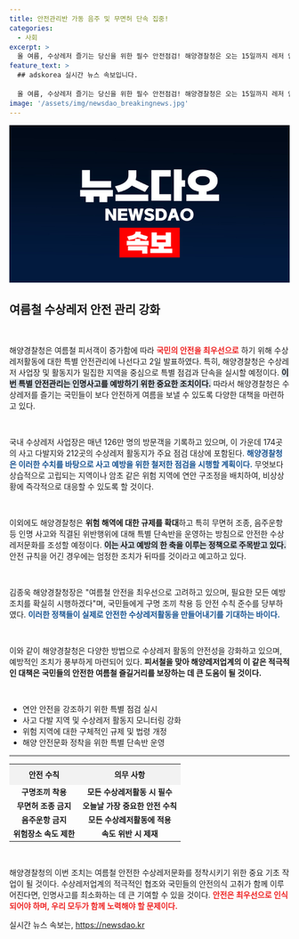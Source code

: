 ```yaml
---
title: 안전관리반 가동 음주 및 무면허 단속 집중!
categories:
  - 사회
excerpt: >
  올 여름, 수상레저 즐기는 당신을 위한 필수 안전점검! 해양경찰청은 오는 15일까지 레저 안전을 위한 특별 단속을 실시하며 위험 요소 제거에 나섭니다. 안전하게 여름을 만끽하는 방법은? 클릭해 확인하세요!
feature_text: >
  ## adskorea 실시간 뉴스 속보입니다.

  올 여름, 수상레저 즐기는 당신을 위한 필수 안전점검! 해양경찰청은 오는 15일까지 레저 안전을 위한 특별 단속을 실시하며 위험 요소 제거에 나섭니다. 안전하게 여름을 만끽하는 방법은? 클릭해 확인하세요!
image: '/assets/img/newsdao_breakingnews.jpg'
---
```


<p><img src="/assets/img/newsdao_breakingnews.jpg" alt="adskorea 속보" /></p>

<h2 data-ke-size="size26">여름철 수상레저 안전 관리 강화</h2>

<p data-ke-size="size16">&nbsp;</p>

<p>해양경찰청은 여름철 피서객이 증가함에 따라 <b><span style="color: #ee2323;">국민의 안전을 최우선으로</span></b> 하기 위해 수상레저활동에 대한 특별 안전관리에 나선다고 2일 발표하였다. 특히, 해양경찰청은 수상레저 사업장 및 활동지가 밀집한 지역을 중심으로 특별 점검과 단속을 실시할 예정이다. <b><span style="background-color: #21538527;">이번 특별 안전관리는 인명사고를 예방하기 위한 중요한 조치이다.</span></b> 따라서 해양경찰청은 수상레저를 즐기는 국민들이 보다 안전하게 여름을 보낼 수 있도록 다양한 대책을 마련하고 있다.</p>

<p data-ke-size="size16">&nbsp;</p>

<p>국내 수상레저 사업장은 매년 126만 명의 방문객을 기록하고 있으며, 이 가운데 174곳의 사고 다발지와 212곳의 수상레저 활동지가 주요 점검 대상에 포함된다. <b><span style="color: #1a5490;">해양경찰청은 이러한 수치를 바탕으로 사고 예방을 위한 철저한 점검을 시행할 계획이다.</span></b> 무엇보다 상습적으로 고립되는 지역이나 암초 같은 위험 지역에 연안 구조정을 배치하여, 비상상황에 즉각적으로 대응할 수 있도록 할 것이다.</p>

<p data-ke-size="size16">&nbsp;</p>

<p>이외에도 해양경찰청은 <b>위험 해역에 대한 규제를 확대</b>하고 특히 무면허 조종, 음주운항 등 인명 사고와 직결된 위반행위에 대해 특별 단속반을 운영하는 방침으로 안전한 수상레저문화를 조성할 예정이다. <b><span style="background-color: #21538527;">이는 사고 예방의 한 축을 이루는 정책으로 주목받고 있다.</span></b> 안전 규칙을 어긴 경우에는 엄정한 조치가 뒤따를 것이라고 예고하고 있다.</p>

<p data-ke-size="size16">&nbsp;</p>

<p>김종욱 해양경찰청장은 "여름철 안전을 최우선으로 고려하고 있으며, 필요한 모든 예방 조치를 확실히 시행하겠다"며, 국민들에게 구명 조끼 착용 등 안전 수칙 준수를 당부하였다. <b><span style="color: #1a5490;">이러한 정책들이 실제로 안전한 수상레저활동을 만들어내기를 기대하는 바이다.</span></b> </p>

<p data-ke-size="size16">&nbsp;</p>

<p>이와 같이 해양경찰청은 다양한 방법으로 수상레저 활동의 안전성을 강화하고 있으며, 예방적인 조치가 풍부하게 마련되어 있다. <b>피서철을 맞아 해양레저업계의 이 같은 적극적인 대책은 국민들의 안전한 여름철 즐길거리를 보장하는 데 큰 도움이 될 것이다.</b></p>

<p data-ke-size="size16">&nbsp;</p>

<ul>
    <li>연안 안전을 강조하기 위한 특별 점검 실시</li>
    <li>사고 다발 지역 및 수상레저 활동지 모니터링 강화</li>
    <li>위험 지역에 대한 구체적인 규제 및 법령 개정</li>
    <li>해양 안전문화 정착을 위한 특별 단속반 운영</li>
</ul>

<hr>

<table style="width: 100%; border-collapse: collapse;">
    <tr>
        <th style="text-align: center; height: 30px; background-color: #f2f2f2;">안전 수칙</th>
        <th style="text-align: center; height: 30px; background-color: #f2f2f2;">의무 사항</th>
    </tr>
    <tr>
        <td style="text-align: center; height: 17px;"><b>구명조끼 착용</b></td>
        <td style="text-align: center; height: 17px;"><b>모든 수상레저활동 시 필수</b></td>
    </tr>
    <tr>
        <td style="text-align: center; height: 17px;"><b>무면허 조종 금지</b></td>
        <td style="text-align: center; height: 17px;"><b>오늘날 가장 중요한 안전 수칙</b></td>
    </tr>
    <tr>
        <td style="text-align: center; height: 17px;"><b>음주운항 금지</b></td>
        <td style="text-align: center; height: 17px;"><b>모든 수상레저활동에 적용</b></td>
    </tr>
    <tr>
        <td style="text-align: center; height: 17px;"><b>위험장소 속도 제한</b></td>
        <td style="text-align: center; height: 17px;"><b>속도 위반 시 제재</b></td>
    </tr>
</table>

<p data-ke-size="size16">&nbsp;</p>

<p>해양경찰청의 이번 조치는 여름철 안전한 수상레저문화를 정착시키기 위한 중요 기초 작업이 될 것이다. 수상레저업계의 적극적인 협조와 국민들의 안전의식 고취가 함께 이루어진다면, 인명사고를 최소화하는 데 큰 기여할 수 있을 것이다. <b><span style="color: #ee2323;">안전은 최우선으로 인식되어야 하며, 우리 모두가 함께 노력해야 할 문제이다.</span></b></p>
실시간 뉴스 속보는, <a href="https://newsdao.kr" rel="dofollow">https://newsdao.kr</a>


